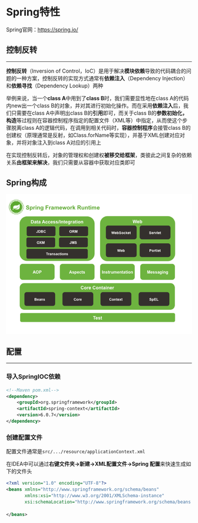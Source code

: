 # Spring特性
Spring官网：https://spring.io/

## 控制反转
---
**控制反转**（Inversion of Control，IoC）是用于解决**模块依赖**导致的代码耦合的问题的一种方案，控制反转的实现方式通常有**依赖注入**（Dependency Injection）和**依赖寻找**（Dependency Lookup）两种

举例来说，当一个**class A**中用到了**class B**时，我们需要显性地在class A的代码内new出一个class B的对象，并对其进行初始化操作。而在采用**依赖注入**后，我们只需要在class A中声明出class B的**引用**即可，而关于class B的**参数初始化，构造**等过程则在容器控制程序指定的配置文件（XML等）中指定，从而使这个步骤脱离class A的逻辑代码，在调用到相关代码时，**容器控制程序**会接管class B的创建权（原理通常是反射，如Class.forName等实现），并基于XML创建对应对象，并将对象注入到class A对应的引用上

在实现控制反转后，对象的管理权和创建权**被移交给框架**，类彼此之间复杂的依赖关系**由框架来解决**，我们只需要从容器中获取对应类即可

## Spring构成
![](jvme0c60b4606711fc4a0b6faf03230247a.png)

## 配置
---
### 导入SpringIOC依赖
```xml
<!--Maven pom.xml-->
<dependency>
    <groupId>org.springframework</groupId>
    <artifactId>spring-context</artifactId>
    <version>6.0.7</version>
</dependency>
```

### 创建配置文件
配置文件通常是`src/.../resource/applicationContext.xml`

在IDEA中可以通过**右键文件夹->新建->XML配置文件->Spring 配置**来快速生成如下的文件头
```xml
<?xml version="1.0" encoding="UTF-8"?>
<beans xmlns="http://www.springframework.org/schema/beans"
       xmlns:xsi="http://www.w3.org/2001/XMLSchema-instance"
       xsi:schemaLocation="http://www.springframework.org/schema/beans http://www.springframework.org/schema/beans/spring-beans.xsd">

</beans>
```

